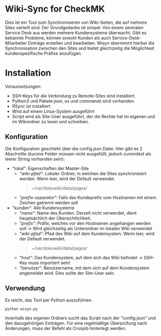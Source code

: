 # Wiki-Sync for CheckMK

Dies ist ein Tool zum Synchronisieren von Wiki-Seiten, die auf mehrere Sites verteilt sind.
Der Grundgedanke ist simpel: Von einem zentralen Service Desk aus werden mehrere Kundensysteme überwacht. Gibt es bekannte Probleme, können sowohl Kunden als auch Service-Desk-Mitarbeiter Einträge erstellen und bearbeiten. Wisyn übernimmt hierbei die Synchronisation zwischen den Sites und bietet gleichzeitig die Möglichkeit kundenspezifische Präfixe anzufügen.


# Installation

Voraussetzungen:
- SSH-Keys für die Verbindung zu Remote-Sites sind installiert.
- Python3 und Pakete json, os und commands sind vorhanden.
- RSync ist installiert
- Wird auf einem Linux-System ausgeführt
- Script wird als Site-User ausgeführt, der die Rechte hat im eigenen und im Wikiordner zu lesen und schreiben.

## Konfiguration
Die Konfiguration geschieht über die config.json Datei. Hier gibt es 2 Abschnitte (_kursive_ Felder müssen nicht ausgefüllt, jedoch zumindest als leerer String vorhanden sein):
- "lokal": Eigenschaften der Master-Site
    * _"wiki-pfad"_: Lokaler Ordner, in welchen die Sites synchronisiert werden. Wenn leer, wird der Default verwendet.
        >~/var/dokuwiki/data/pages/
    * _"prefix-separator"_: Falls das Kundeprefix vom Hostnamen mit einem Zeichen getrennt werden soll
- "kunden": Alle Kundensysteme
    * _"name"_: Name des Kunden. Derzeit nicht verwendet, dient hauptsächlich der Übersichtlichkeit.
    * _"prefix"_: Präfix, welches vor den Hostnamen angehangen werden soll -> Wird gleichzeitig als Unterordner im lokalen Wiki verwendet
    * _"wiki-pfad"_: Pfad des Wiki auf dem Kundensystem. Wenn leer, wird der Default verwendet.
        >~/var/dokuwiki/data/pages/
    * "host": Das Kundensystem, auf dem sich das Wiki befindet -> SSH-Key muss importiert sein!
    * "benutzer": Benutzername, mit dem sich auf dem Kundensystem angemeldet wird. Dies sollte der Site-User sein.
    
## Verwendung
Es reicht, das Tool per Python auszuführen.

    python wisyn.py
    
Innerhalb des eigenen Ordners sucht das Script nach der "config.json" und den dazugehörigen Einträgen.
Für eine regelmäßige Überprüfung nach Änderungen, muss der Befehl als Cronjob hinterlegt werden.
